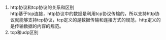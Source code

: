 <!--
 * @Descripttion: 
 * @version: 
 * @Author: Caoke
 * @Date: 2023-09-06 22:35:32
 * @LastEditors: Caoke
 * @LastEditTime: 2023-09-06 22:36:25
-->
1. http协议和tcp协议的关系和区别    
    http基于tcp连接，http协议中的数据是利用tcp协议传输的，所以支持http协议就能够支持tcp协议，tcp定义的是数据传输和连接方式的规范，http定义的是传输数据的内容的规范。
2. tcp和udp区别